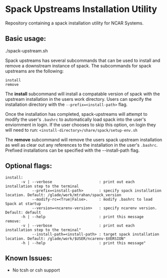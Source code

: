 # Spack Upstreams Installation Utility
Repository containing a spack installation utility for NCAR Systems.

## Basic usage:
./spack-upstream.sh <subcommand>

Spack upstreams has several subcommands that can be used to install and remove a downstream instance of spack. The subcommands for spack upstreams are the following:
```
install
remove
```

The __install__ subcommand will install a compatable version of spack with the upstream installation in the users work directory. Users can specify the installation directory with the `--prefix=<install-path>` flag. 

Once the installation has completed, spack-upstreams will attempt to modify the user's `.bashrc` to automatically load spack into the user's enviornment in login.
If the user chooses to skip this option, on login they will need to run:
`<install-directory>/share/spack/setup-env.sh`

The __remove__ subcommand will remove the users spack upstream installation as well as clear out any references to the installation in the user's `.bashrc`. Prefixed installations can be specified with the --install-path flag.

## Optional flags:
```
install:
       -v | --verbose                     : print out each installation step to the terminal
            --prefix=<install-path>       : specify spack installation location. Default: /glade/work/mtrahan/spack_version  
            --modify-rc=<True|False>.     : modify .bashrc to load Spack at startup
            --version=<ncarenv-version>   : specify ncarenv version. Default: default
       -h | --help                        : print this message
remove:
       -v | --verbose                     : print out each installation step to the terminal"
            --install-path=<install-path> : target spack installation location. Default: /glade/work/$USER/ncarenv-$VERSION"
       -h | --help                        : print this message"
```

## Known Issues:
- No tcsh or csh support

